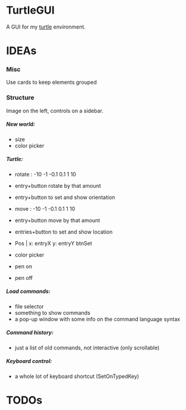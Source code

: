 # TurtleGUI

A GUI for my
[turtle](https://github.com/Pitrified/go-turtle)
environment.

# IDEAs

### Misc

Use cards to keep elements grouped

### Structure

Image on the left, controls on a sidebar.

##### New world:

* size
* color picker

##### Turtle:

* rotate : -10 -1 -0.1 0.1 1 10
* entry+button rotate by that amount
* entry+button to set and show orientation

* move : -10 -1 -0.1 0.1 1 10
* entry+button move by that amount
* entries+button to set and show location
* Pos | x: entryX y: entryY btnSet

* color picker
* pen on
* pen off

##### Load commands:

* file selector
* something to show commands
* a pop-up window with some info on the command language syntax

##### Command history:

* just a list of old commands, not interactive (only scrollable)

##### Keyboard control:

* a whole lot of keyboard shortcut (SetOnTypedKey)

# TODOs

